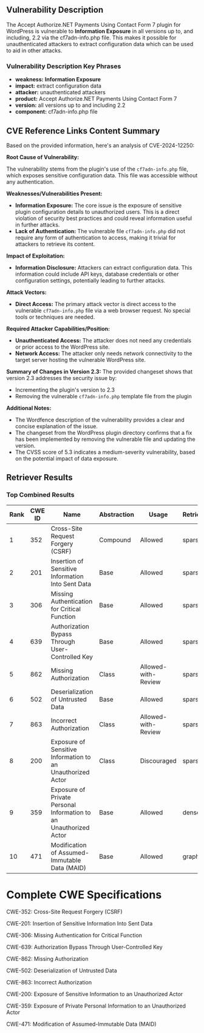 ## Vulnerability Description
The Accept Authorize.NET Payments Using Contact Form 7 plugin for WordPress is vulnerable to **Information Exposure** in all versions up to, and including, 2.2 via the cf7adn-info.php file. This makes it possible for unauthenticated attackers to extract configuration data which can be used to aid in other attacks.

### Vulnerability Description Key Phrases
- **weakness:** **Information Exposure**
- **impact:** extract configuration data
- **attacker:** unauthenticated attackers
- **product:** Accept Authorize.NET Payments Using Contact Form 7
- **version:** all versions up to and including 2.2
- **component:** cf7adn-info.php file

## CVE Reference Links Content Summary
Based on the provided information, here's an analysis of CVE-2024-12250:

**Root Cause of Vulnerability:**

The vulnerability stems from the plugin's use of the `cf7adn-info.php` file, which exposes sensitive configuration data. This file was accessible without any authentication.

**Weaknesses/Vulnerabilities Present:**

*   **Information Exposure:** The core issue is the exposure of sensitive plugin configuration details to unauthorized users. This is a direct violation of security best practices and could reveal information useful in further attacks.
*   **Lack of Authentication:** The vulnerable file `cf7adn-info.php` did not require any form of authentication to access, making it trivial for attackers to retrieve its content.

**Impact of Exploitation:**

*   **Information Disclosure:** Attackers can extract configuration data. This information could include API keys, database credentials or other configuration settings, potentially leading to further attacks.

**Attack Vectors:**

*   **Direct Access:** The primary attack vector is direct access to the vulnerable `cf7adn-info.php` file via a web browser request. No special tools or techniques are needed.

**Required Attacker Capabilities/Position:**

*   **Unauthenticated Access:** The attacker does not need any credentials or prior access to the WordPress site.
*   **Network Access:** The attacker only needs network connectivity to the target server hosting the vulnerable WordPress site.

**Summary of Changes in Version 2.3:**
The provided changeset shows that version 2.3 addresses the security issue by:
*   Incrementing the plugin's version to 2.3
*   Removing the vulnerable `cf7adn-info.php` template file from the plugin

**Additional Notes:**

*   The Wordfence description of the vulnerability provides a clear and concise explanation of the issue.
*   The changeset from the WordPress plugin directory confirms that a fix has been implemented by removing the vulnerable file and updating the version.
*   The CVSS score of 5.3 indicates a medium-severity vulnerability, based on the potential impact of data exposure.

## Retriever Results

### Top Combined Results

| Rank | CWE ID | Name | Abstraction | Usage  | Retrievers | Individual Scores |
|------|--------|------|-------------|-------|------------|-------------------|
| 1 | 352 | Cross-Site Request Forgery (CSRF) | Compound | Allowed | sparse | 0.290 |
| 2 | 201 | Insertion of Sensitive Information Into Sent Data | Base | Allowed | sparse | 0.277 |
| 3 | 306 | Missing Authentication for Critical Function | Base | Allowed | sparse | 0.276 |
| 4 | 639 | Authorization Bypass Through User-Controlled Key | Base | Allowed | sparse | 0.274 |
| 5 | 862 | Missing Authorization | Class | Allowed-with-Review | sparse | 0.274 |
| 6 | 502 | Deserialization of Untrusted Data | Base | Allowed | sparse | 0.273 |
| 7 | 863 | Incorrect Authorization | Class | Allowed-with-Review | sparse | 0.272 |
| 8 | 200 | Exposure of Sensitive Information to an Unauthorized Actor | Class | Discouraged | sparse | 0.269 |
| 9 | 359 | Exposure of Private Personal Information to an Unauthorized Actor | Base | Allowed | dense | 0.532 |
| 10 | 471 | Modification of Assumed-Immutable Data (MAID) | Base | Allowed | graph | 0.003 |



# Complete CWE Specifications

CWE-352: Cross-Site Request Forgery (CSRF)

CWE-201: Insertion of Sensitive Information Into Sent Data

CWE-306: Missing Authentication for Critical Function

CWE-639: Authorization Bypass Through User-Controlled Key

CWE-862: Missing Authorization

CWE-502: Deserialization of Untrusted Data

CWE-863: Incorrect Authorization

CWE-200: Exposure of Sensitive Information to an Unauthorized Actor

CWE-359: Exposure of Private Personal Information to an Unauthorized Actor

CWE-471: Modification of Assumed-Immutable Data (MAID)